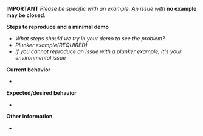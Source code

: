 **IMPORTANT**
_Please be specific with an example. An issue with_ **no example may be closed**.

**Steps to reproduce and a minimal demo**

  - _What steps should we try in your demo to see the problem?_
  - _Plunker example(REQUIRED)_
  - _If you cannot reproduce an issue with a plunker example, it's your environmental issue_

**Current behavior**

  - 

**Expected/desired behavior**

  - 

**Other information**

  - 
